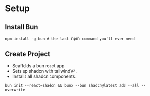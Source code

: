 # Setup

## Install Bun

`npm install -g bun # the last `npm` command you'll ever need`

## Create Project

- Scaffolds a bun react app 
- Sets up shadcn with tailwindV4.  
- Installs all shadcn components.

`bun init --react=shadcn && bunx --bun shadcn@latest add --all --overwrite`


